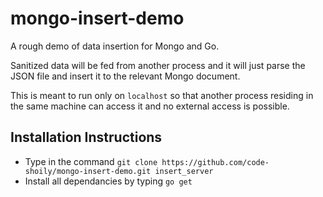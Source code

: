 # mongo-insert-demo
A rough demo of data insertion for Mongo and Go.

Sanitized data will be fed from another process and it will just parse the JSON file and insert it to the relevant Mongo document.

This is meant to run only on `localhost` so that another process residing in the same machine can access it and no external access is possible.

## Installation Instructions

* Type in the command `git clone https://github.com/code-shoily/mongo-insert-demo.git insert_server`
* Install all dependancies by typing `go get`
